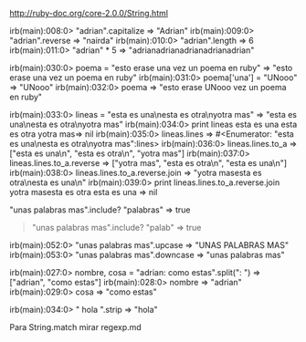 http://ruby-doc.org/core-2.0.0/String.html

irb(main):008:0> "adrian".capitalize
=> "Adrian"
irb(main):009:0> "adrian".reverse
=> "nairda"
irb(main):010:0> "adrian".length
=> 6
irb(main):011:0> "adrian" * 5
=> "adrianadrianadrianadrianadrian"


irb(main):030:0> poema = "esto erase una vez un poema en ruby"
=> "esto erase una vez un poema en ruby"
irb(main):031:0> poema['una'] = "UNooo"
=> "UNooo"
irb(main):032:0> poema
=> "esto erase UNooo vez un poema en ruby"

irb(main):033:0> lineas = "esta es una\nesta es otra\nyotra mas"
=> "esta es una\nesta es otra\nyotra mas"
irb(main):034:0> print lineas
esta es una
esta es otra
yotra mas=> nil
irb(main):035:0> lineas.lines
=> #<Enumerator: "esta es una\nesta es otra\nyotra mas":lines>
irb(main):036:0> lineas.lines.to_a
=> ["esta es una\n", "esta es otra\n", "yotra mas"]
irb(main):037:0> lineas.lines.to_a.reverse
=> ["yotra mas", "esta es otra\n", "esta es una\n"]
irb(main):038:0> lineas.lines.to_a.reverse.join
=> "yotra masesta es otra\nesta es una\n"
irb(main):039:0> print lineas.lines.to_a.reverse.join
yotra masesta es otra
esta es una
=> nil

"unas palabras mas".include? "palabras"
=> true
> "unas palabras mas".include? "palab"
=> true

irb(main):052:0> "unas palabras mas".upcase
=> "UNAS PALABRAS MAS"
irb(main):053:0> "unas palabras mas".downcase
=> "unas palabras mas"

irb(main):027:0> nombre, cosa = "adrian: como estas".split(": ")
=> ["adrian", "como estas"]
irb(main):028:0> nombre
=> "adrian"
irb(main):029:0> cosa
=> "como estas"

irb(main):034:0> "  hola  ".strip
=> "hola"

Para String.match mirar regexp.md

